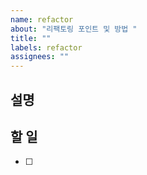 ```yaml
---
name: refactor
about: "리팩토링 포인트 및 방법 "
title: ""
labels: refactor
assignees: ""
---
```


## 설명

## 할 일

- [ ]
